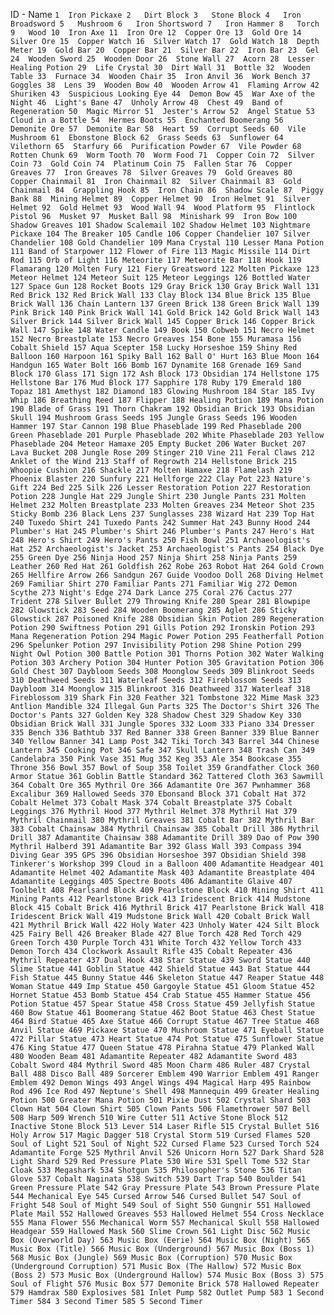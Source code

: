 ID - Name
`1	Iron Pickaxe
2	Dirt Block
3	Stone Block
4	Iron Broadsword
5	Mushroom
6	Iron Shortsword
7	Iron Hammer
8	Torch
9	Wood
10	Iron Axe
11	Iron Ore
12	Copper Ore
13	Gold Ore
14	Silver Ore
15	Copper Watch
16	Silver Watch
17	Gold Watch
18	Depth Meter
19	Gold Bar
20	Copper Bar
21	Silver Bar
22	Iron Bar
23	Gel
24	Wooden Sword
25	Wooden Door
26	Stone Wall
27	Acorn
28	Lesser Healing Potion
29	Life Crystal
30	Dirt Wall
31	Bottle
32	Wooden Table
33	Furnace
34	Wooden Chair
35	Iron Anvil
36	Work Bench
37	Goggles
38	Lens
39	Wooden Bow
40	Wooden Arrow
41	Flaming Arrow
42	Shuriken
43	Suspicious Looking Eye
44	Demon Bow
45	War Axe of the Night
46	Light's Bane
47	Unholy Arrow
48	Chest
49	Band of Regeneration
50	Magic Mirror
51	Jester's Arrow
52	Angel Statue
53	Cloud in a Bottle
54	Hermes Boots
55	Enchanted Boomerang
56	Demonite Ore
57	Demonite Bar
58	Heart
59	Corrupt Seeds
60	Vile Mushroom
61	Ebonstone Block
62	Grass Seeds
63	Sunflower
64	Vilethorn
65	Starfury
66	Purification Powder
67	Vile Powder
68	Rotten Chunk
69	Worm Tooth
70	Worm Food
71	Copper Coin
72	Silver Coin
73	Gold Coin
74	Platinum Coin
75	Fallen Star
76	Copper Greaves
77	Iron Greaves
78	Silver Greaves
79	Gold Greaves
80	Copper Chainmail
81	Iron Chainmail
82	Silver Chainmail
83	Gold Chainmail
84	Grappling Hook
85	Iron Chain
86	Shadow Scale
87	Piggy Bank
88	Mining Helmet
89	Copper Helmet
90	Iron Helmet
91	Silver Helmet
92	Gold Helmet
93	Wood Wall
94	Wood Platform
95	Flintlock Pistol
96	Musket
97	Musket Ball
98	Minishark
99	Iron Bow
100	Shadow Greaves
101	Shadow Scalemail
102	Shadow Helmet
103	Nightmare Pickaxe
104	The Breaker
105	Candle
106	Copper Chandelier
107	Silver Chandelier
108	Gold Chandelier
109	Mana Crystal
110	Lesser Mana Potion
111	Band of Starpower
112	Flower of Fire
113	Magic Missile
114	Dirt Rod
115	Orb of Light
116	Meteorite
117	Meteorite Bar
118	Hook
119	Flamarang
120	Molten Fury
121	Fiery Greatsword
122	Molten Pickaxe
123	Meteor Helmet
124	Meteor Suit
125	Meteor Leggings
126	Bottled Water
127	Space Gun
128	Rocket Boots
129	Gray Brick
130	Gray Brick Wall
131	Red Brick
132	Red Brick Wall
133	Clay Block
134	Blue Brick
135	Blue Brick Wall
136	Chain Lantern
137	Green Brick
138	Green Brick Wall
139	Pink Brick
140	Pink Brick Wall
141	Gold Brick
142	Gold Brick Wall
143	Silver Brick
144	Silver Brick Wall
145	Copper Brick
146	Copper Brick Wall
147	Spike
148	Water Candle
149	Book
150	Cobweb
151	Necro Helmet
152	Necro Breastplate
153	Necro Greaves
154	Bone
155	Muramasa
156	Cobalt Shield
157	Aqua Scepter
158	Lucky Horseshoe
159	Shiny Red Balloon
160	Harpoon
161	Spiky Ball
162	Ball O' Hurt
163	Blue Moon
164	Handgun
165	Water Bolt
166	Bomb
167	Dynamite
168	Grenade
169	Sand Block
170	Glass
171	Sign
172	Ash Block
173	Obsidian
174	Hellstone
175	Hellstone Bar
176	Mud Block
177	Sapphire
178	Ruby
179	Emerald
180	Topaz
181	Amethyst
182	Diamond
183	Glowing Mushroom
184	Star
185	Ivy Whip
186	Breathing Reed
187	Flipper
188	Healing Potion
189	Mana Potion
190	Blade of Grass
191	Thorn Chakram
192	Obsidian Brick
193	Obsidian Skull
194	Mushroom Grass Seeds
195	Jungle Grass Seeds
196	Wooden Hammer
197	Star Cannon
198	Blue Phaseblade
199	Red Phaseblade
200	Green Phaseblade
201	Purple Phaseblade
202	White Phaseblade
203	Yellow Phaseblade
204	Meteor Hamaxe
205	Empty Bucket
206	Water Bucket
207	Lava Bucket
208	Jungle Rose
209	Stinger
210	Vine
211	Feral Claws
212	Anklet of the Wind
213	Staff of Regrowth
214	Hellstone Brick
215	Whoopie Cushion
216	Shackle
217	Molten Hamaxe
218	Flamelash
219	Phoenix Blaster
220	Sunfury
221	Hellforge
222	Clay Pot
223	Nature's Gift
224	Bed
225	Silk
226	Lesser Restoration Potion
227	Restoration Potion
228	Jungle Hat
229	Jungle Shirt
230	Jungle Pants
231	Molten Helmet
232	Molten Breastplate
233	Molten Greaves
234	Meteor Shot
235	Sticky Bomb
236	Black Lens
237	Sunglasses
238	Wizard Hat
239	Top Hat
240	Tuxedo Shirt
241	Tuxedo Pants
242	Summer Hat
243	Bunny Hood
244	Plumber's Hat
245	Plumber's Shirt
246	Plumber's Pants
247	Hero's Hat
248	Hero's Shirt
249	Hero's Pants
250	Fish Bowl
251	Archaeologist's Hat
252	Archaeologist's Jacket
253	Archaeologist's Pants
254	Black Dye
255	Green Dye
256	Ninja Hood
257	Ninja Shirt
258	Ninja Pants
259	Leather
260	Red Hat
261	Goldfish
262	Robe
263	Robot Hat
264	Gold Crown
265	Hellfire Arrow
266	Sandgun
267	Guide Voodoo Doll
268	Diving Helmet
269	Familiar Shirt
270	Familiar Pants
271	Familiar Wig
272	Demon Scythe
273	Night's Edge
274	Dark Lance
275	Coral
276	Cactus
277	Trident
278	Silver Bullet
279	Throwing Knife
280	Spear
281	Blowpipe
282	Glowstick
283	Seed
284	Wooden Boomerang
285	Aglet
286	Sticky Glowstick
287	Poisoned Knife
288	Obsidian Skin Potion
289	Regeneration Potion
290	Swiftness Potion
291	Gills Potion
292	Ironskin Potion
293	Mana Regeneration Potion
294	Magic Power Potion
295	Featherfall Potion
296	Spelunker Potion
297	Invisibility Potion
298	Shine Potion
299	Night Owl Potion
300	Battle Potion
301	Thorns Potion
302	Water Walking Potion
303	Archery Potion
304	Hunter Potion
305	Gravitation Potion
306	Gold Chest
307	Daybloom Seeds
308	Moonglow Seeds
309	Blinkroot Seeds
310	Deathweed Seeds
311	Waterleaf Seeds
312	Fireblossom Seeds
313	Daybloom
314	Moonglow
315	Blinkroot
316	Deathweed
317	Waterleaf
318	Fireblossom
319	Shark Fin
320	Feather
321	Tombstone
322	Mime Mask
323	Antlion Mandible
324	Illegal Gun Parts
325	The Doctor's Shirt
326	The Doctor's Pants
327	Golden Key
328	Shadow Chest
329	Shadow Key
330	Obsidian Brick Wall
331	Jungle Spores
332	Loom
333	Piano
334	Dresser
335	Bench
336	Bathtub
337	Red Banner
338	Green Banner
339	Blue Banner
340	Yellow Banner
341	Lamp Post
342	Tiki Torch
343	Barrel
344	Chinese Lantern
345	Cooking Pot
346	Safe
347	Skull Lantern
348	Trash Can
349	Candelabra
350	Pink Vase
351	Mug
352	Keg
353	Ale
354	Bookcase
355	Throne
356	Bowl
357	Bowl of Soup
358	Toilet
359	Grandfather Clock
360	Armor Statue
361	Goblin Battle Standard
362	Tattered Cloth
363	Sawmill
364	Cobalt Ore
365	Mythril Ore
366	Adamantite Ore
367	Pwnhammer
368	Excalibur
369	Hallowed Seeds
370	Ebonsand Block
371	Cobalt Hat
372	Cobalt Helmet
373	Cobalt Mask
374	Cobalt Breastplate
375	Cobalt Leggings
376	Mythril Hood
377	Mythril Helmet
378	Mythril Hat
379	Mythril Chainmail
380	Mythril Greaves
381	Cobalt Bar
382	Mythril Bar
383	Cobalt Chainsaw
384	Mythril Chainsaw
385	Cobalt Drill
386	Mythril Drill
387	Adamantite Chainsaw
388	Adamantite Drill
389	Dao of Pow
390	Mythril Halberd
391	Adamantite Bar
392	Glass Wall
393	Compass
394	Diving Gear
395	GPS
396	Obsidian Horseshoe
397	Obsidian Shield
398	Tinkerer's Workshop
399	Cloud in a Balloon
400	Adamantite Headgear
401	Adamantite Helmet
402	Adamantite Mask
403	Adamantite Breastplate
404	Adamantite Leggings
405	Spectre Boots
406	Adamantite Glaive
407	Toolbelt
408	Pearlsand Block
409	Pearlstone Block
410	Mining Shirt
411	Mining Pants
412	Pearlstone Brick
413	Iridescent Brick
414	Mudstone Block
415	Cobalt Brick
416	Mythril Brick
417	Pearlstone Brick Wall
418	Iridescent Brick Wall
419	Mudstone Brick Wall
420	Cobalt Brick Wall
421	Mythril Brick Wall
422	Holy Water
423	Unholy Water
424	Silt Block
425	Fairy Bell
426	Breaker Blade
427	Blue Torch
428	Red Torch
429	Green Torch
430	Purple Torch
431	White Torch
432	Yellow Torch
433	Demon Torch
434	Clockwork Assault Rifle
435	Cobalt Repeater
436	Mythril Repeater
437	Dual Hook
438	Star Statue
439	Sword Statue
440	Slime Statue
441	Goblin Statue
442	Shield Statue
443	Bat Statue
444	Fish Statue
445	Bunny Statue
446	Skeleton Statue
447	Reaper Statue
448	Woman Statue
449	Imp Statue
450	Gargoyle Statue
451	Gloom Statue
452	Hornet Statue
453	Bomb Statue
454	Crab Statue
455	Hammer Statue
456	Potion Statue
457	Spear Statue
458	Cross Statue
459	Jellyfish Statue
460	Bow Statue
461	Boomerang Statue
462	Boot Statue
463	Chest Statue
464	Bird Statue
465	Axe Statue
466	Corrupt Statue
467	Tree Statue
468	Anvil Statue
469	Pickaxe Statue
470	Mushroom Statue
471	Eyeball Statue
472	Pillar Statue
473	Heart Statue
474	Pot Statue
475	Sunflower Statue
476	King Statue
477	Queen Statue
478	Pirahna Statue
479	Planked Wall
480	Wooden Beam
481	Adamantite Repeater
482	Adamantite Sword
483	Cobalt Sword
484	Mythril Sword
485	Moon Charm
486	Ruler
487	Crystal Ball
488	Disco Ball
489	Sorcerer Emblem
490	Warrior Emblem
491	Ranger Emblem
492	Demon Wings
493	Angel Wings
494	Magical Harp
495	Rainbow Rod
496	Ice Rod
497	Neptune's Shell
498	Mannequin
499	Greater Healing Potion
500	Greater Mana Potion
501	Pixie Dust
502	Crystal Shard
503	Clown Hat
504	Clown Shirt
505	Clown Pants
506	Flamethrower
507	Bell
508	Harp
509	Wrench
510	Wire Cutter
511	Active Stone Block
512	Inactive Stone Block
513	Lever
514	Laser Rifle
515	Crystal Bullet
516	Holy Arrow
517	Magic Dagger
518	Crystal Storm
519	Cursed Flames
520	Soul of Light
521	Soul of Night
522	Cursed Flame
523	Cursed Torch
524	Adamantite Forge
525	Mythril Anvil
526	Unicorn Horn
527	Dark Shard
528	Light Shard
529	Red Pressure Plate
530	Wire
531	Spell Tome
532	Star Cloak
533	Megashark
534	Shotgun
535	Philosopher's Stone
536	Titan Glove
537	Cobalt Naginata
538	Switch
539	Dart Trap
540	Boulder
541	Green Pressure Plate
542	Gray Pressure Plate
543	Brown Pressure Plate
544	Mechanical Eye
545	Cursed Arrow
546	Cursed Bullet
547	Soul of Fright
548	Soul of Might
549	Soul of Sight
550	Gungnir
551	Hallowed Plate Mail
552	Hallowed Greaves
553	Hallowed Helmet
554	Cross Necklace
555	Mana Flower
556	Mechanical Worm
557	Mechanical Skull
558	Hallowed Headgear
559	Hallowed Mask
560	Slime Crown
561	Light Disc
562	Music Box (Overworld Day)
563	Music Box (Eerie)
564	Music Box (Night)
565	Music Box (Title)
566	Music Box (Underground)
567	Music Box (Boss 1)
568	Music Box (Jungle)
569	Music Box (Corruption)
570	Music Box (Underground Corruption)
571	Music Box (The Hallow)
572	Music Box (Boss 2)
573	Music Box (Underground Hallow)
574	Music Box (Boss 3)
575	Soul of Flight
576	Music Box
577	Demonite Brick
578	Hallowed Repeater
579	Hamdrax
580	Explosives
581	Inlet Pump
582	Outlet Pump
583	1 Second Timer
584	3 Second Timer
585	5 Second Timer`